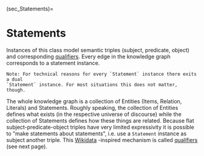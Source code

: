 (sec_Statements)=
# Statements

Instances of this class model semantic triples (subject, predicate, object) and
corresponding [qualifiers](sec_qualifiers). Every edge in the knowledge graph
corresponds to a statement instance.

```{note}
Note: For technical reasons for every `Statement` instance there exits a dual 
`Statement` instance. For most situations this does not matter, though.
```

The whole knowledge graph is a collection of Entities (Items, Relation, Literals) and 
Statements. Roughly speaking, the collection of Entities defines what exists (in the 
respective universe of discourse) while the collection of Statements defines how these 
things are related. Because flat subject-predicate-object triples have very limited
expressivity it is possible to "make statements about statements", i.e. use
a `Statement` instance as subject another triple.
This [Wikidata](https://www.wikidata.org/wiki/Wikidata:SPARQL_tutorial#Qualifiers)
-inspired mechanism is called [qualifiers](sec_qualifiers) (see next page).
